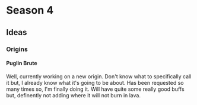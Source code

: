 # Season 4
## Ideas
### Origins
#### Puglin Brute
Well, currently working on a new origin. Don't know what to specifically call it but, I already know what it's going to be about. Has been requested so many times so, I'm finally doing it.
Will have quite some really good buffs but, definently not adding where it will not burn in lava.

